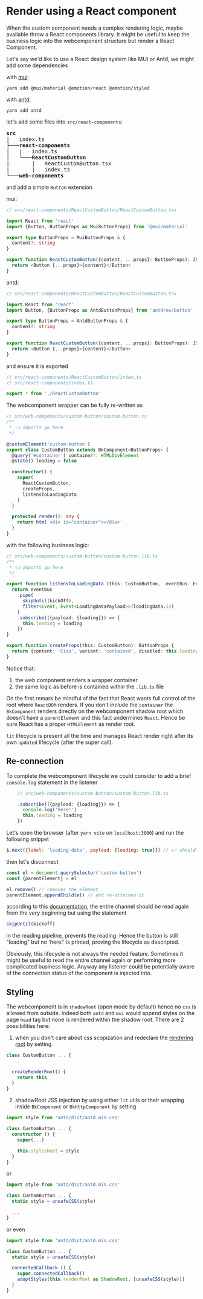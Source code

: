 # Render using a React component

When the custom component needs a complex rendering logic,
maybe available throw a React components library. It might be useful
to keep the business logic into the webcomponent structure but render a
React Component.

Let's say we'd like to use a React design system like MUI or Antd, we might 
add some dependencies

with [mui](https://mui.com/):

```shell
yarn add @mui/material @emotion/react @emotion/styled
```

with [antd](https://ant.design/):

```shell
yarn add antd
```

let's add some files into `src/react-components`:

<pre>
<strong>src</strong>
|   index.ts
├───<strong>react-components</strong>
|   |   index.ts
|   └───<strong>ReactCustomButton</strong>
|       |   ReactCustomButton.tsx
|       |   index.ts
└───<strong>web-components</strong>
</pre>

and add a simple `Button` extension

mui:

```typescript
// src/react-components/ReactCustomButton/ReactCustomButton.tsx

import React from 'react'
import {Button, ButtonProps as MuiButtonProps} from '@mui/material'

export type ButtonProps = MuiButtonProps & {
  content?: string
}

export function ReactCustomButton({content, ...props}: ButtonProps): JSX.Element {
  return <Button {...props}>{content}</Button>
}
```

antd:

```typescript
// src/react-components/ReactCustomButton/ReactCustomButton.tsx

import React from 'react'
import Button, {ButtonProps as AntdButtonProps} from 'antd/es/button'

export type ButtonProps = AntdButtonProps & {
  content?: string
}

export function ReactCustomButton({content, ...props}: ButtonProps): JSX.Element {
  return <Button {...props}>{content}</Button>
}
```

and ensure it is exported

```typescript
// src/react-components/ReactCustomButton/index.ts
// src/react-components/index.ts

export * from './ReactCustomButton'
```

The webcomponent wrapper can be fully re-written as

```typescript
// src/web-components/custom-button/custom-button.ts
/**
 * 👈 imports go here
 */

@customElement('custom-button')
export class CustomButton extends BkComponent<ButtonProps> {
  @query('#container') container!: HTMLDivElement
  @state() loading = false

  constructor() {
    super(
      ReactCustomButton,
      createProps,
      listensToLoadingData
    )
  }

  protected render(): any {
    return html`<div id="container"></div>`
  }
}
```

with the following business logic:

```typescript
// src/web-components/custom-button/custom-button.lib.ts
/**
 * 👈 imports go here
 */

export function listensToLoadingData (this: CustomButton,  eventBus: EventBus, kickOff: Observable<0>): Subscription {
  return eventBus
    .pipe(
      skipUntil(kickOff),
      filter<Event, Event<LoadingDataPayload>>(loadingData.is)
    )
    .subscribe(({payload: {loading}}) => {
      this.loading = loading
    })
}

export function createProps(this: CustomButton): ButtonProps {
  return {content: 'Ciao', variant: 'contained', disabled: this.loading}
}
```

Notice that:

1. the web component renders a wrapper container
2. the same logic as before is contained within the `.lib.ts` file

On the first remark be mindful of the fact that React wants full control of the root
where `ReactDOM` renders. If you don't include the `container` the `BkComponent` renders
directly on the webcomponent shadow root which doesn't have a `parentElement` and this
fact undermines `React`. Hence be sure React has a proper `HTMLElement` as render root.

`lit` lifecycle is present all the time and manages React render right after its own
`updated` lifecycle (after the super call).

## Re-connection

To complete the webcomponent lifecycle we could consider to add a brief `console.log`
statement in the listener

```typescript
    // src/web-components/custom-button/custom-button.lib.ts

    .subscribe(({payload: {loading}}) => {
      console.log('here!')
      this.loading = loading
    })
```

Let's open the browser (after `yarn vite` on `localhost:3000`) and run the following snippet

```javascript
$.next({label: 'loading-data', payload: {loading: true}}) // 👉 should print 'here!'
```

then let's disconnect

```javascript
const el = document.querySelector('custom-button')
const {parentElement} = el

el.remove() // removes the element
parentElement.appendChild(el) // and re-attaches it
```

according to this [documentation](https://rxjs.dev/api/index/class/ReplaySubject), the
entire channel should be read again from the very beginning but using the statement

```javascript
skipUntil(kickoff)
```

in the reading pipeline, prevents the reading. Hence the button is still "loading"
but no 'here!' is printed, proving the lifecycle as descripted.

Obviously, this lifecycle is not always the needed feature. Sometimes it might be useful
to read the entire channel again or performing more complicated business logic. Anyway
any listener could be potentially aware of the connection status of the component is injected into.

## Styling

The webcomponent is in `shadowRoot` (open mode by default) hence no `css` is allowed from outside.
Indeed both `antd` and `mui` would append styles on the page `head` tag but none is rendered
within the shadow root. There are 2 possibilities here:

1. when you don't care about css scopization and redeclare the [rendering root](https://lit.dev/docs/components/shadow-dom/#implementing-createrenderroot) by setting

```typescript
class CustomButton ... {
  ...

  createRenderRoot() {
    return this
  }
}
```

2. shadowRoot JSS injection by using either `lit` utils or their wrapping inside `BkComponent` or `BkHttpComponent` by setting

```typescript
import style from 'antd/dist/antd.min.css'

class CustomButton ... {
  constructor () {
    super(...)

    this.stylesheet = style
  }
}
```

or

```typescript
import style from 'antd/dist/antd.min.css'

class CustomButton ... {
  static style = unsafeCSS(style)

  ...
}
```

or even

```typescript
import style from 'antd/dist/antd.min.css'

class CustomButton ... {
  static style = unsafeCSS(style)

  connectedCallback () {
    super.connectedCallback()
    adoptStyles(this.renderRoot as ShadowRoot, [unsafeCSS(style)])
  }
}
```
